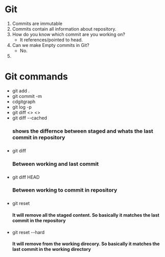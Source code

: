 <h1>Git</h1> 


1. Commits are immutable
2. Commits contain all information about repository.
3. How do you know which commit are you working on?
   - It references/pointed to head.
4. Can we make Empty commits in Git?
   - No.
5. 

<h1>Git commands</h1>

+ git add .
+ git commit -m <message>
+ cdgitgraph
+ git log -p
+ git diff <> <>
+ git diff --cached <h3> shows the differnce between staged and whats the last commit in repository <h3>
+ git diff <h3> Between working and last commit <h3>
+ git diff HEAD <h3> Between working to commit in repository <h3>
+ git reset <h4> It will remove all the staged content. So basically it matches the last commit in the  repository   <h4>
+ git reset --hard <h4> It will remove from the working direcory. So basically it matches the last commit in      the working directory<h4>
